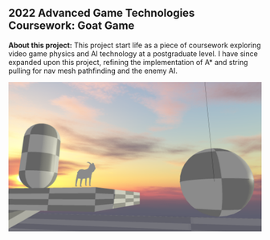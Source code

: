 ## 2022 Advanced Game Technologies Coursework: Goat Game

**About this project:** This project start life as a piece of coursework exploring video game physics and AI technology at a postgraduate level. I have since expanded upon this project, refining the implementation of A* and string pulling for nav mesh pathfinding and the enemy AI.

![Goat Game](/images/goat.png)

